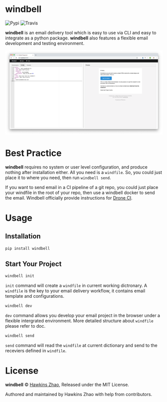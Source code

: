 # windbell

![Pypi](https://img.shields.io/pypi/wheel/windbell.svg?style=flat)
![Travis](https://travis-ci.org/HawkinsZhao/windbell.svg?branch=master)

**windbell** is an email delivery tool which is easy to use via CLI and easy to integrate as a python package. **windbell** also features a flexible email development and testing environment.

![screenshot](https://github.com/HawkinsZhao/windbell/blob/dev/docs/windbell.png?raw=true)

# Best Practice

**windbell** requires no system or user level configuration, and produce nothing after installation either. All you need is a `windfile`. So, you could just place it to where you need, then run `windbell send`.

If you want to send email in a CI pipeline of a git repo, you could just place your windfile in the root of your repo, then use a windbell docker to send the email. Windbell officially provide instructions for [Drone CI](https://drone.io).


# Usage

## Installation

```bash
pip install windbell
```

## Start Your Project

```bash
windbell init
```

`init` command will create a `windfile` in current working dictronary. A `windfile` is the key to your email delivery workflow, it contains email template and configurations.

```bash
windbell dev
```

`dev` command allows you develop your email project in the browser under a flexible intergrated environment. More detailed structure about `windfile` please refer to doc.

```bash
windbell send
```

`send` command will read the `windfile` at current dictionary and send to the receviers defined in `windfile`.


# License

**windbell** © [Hawkins Zhao](https://github.com/HawkinsZhao), Released under the MIT License.

Authored and maintained by Hawkins Zhao with help from contributors.
